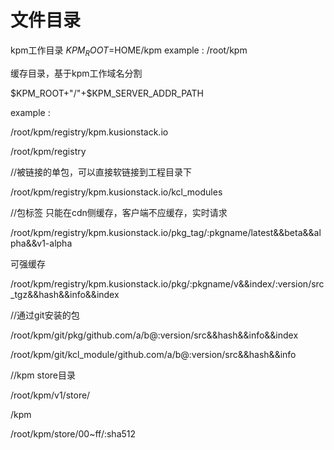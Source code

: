 # 文件目录

kpm工作目录
$KPM_ROOT=$HOME/kpm
example :
/root/kpm

缓存目录，基于kpm工作域名分割

$KPM_ROOT+"/"+$KPM_SERVER_ADDR_PATH

example :

/root/kpm/registry/kpm.kusionstack.io

/root/kpm/registry

//被链接的单包，可以直接软链接到工程目录下

/root/kpm/registry/kpm.kusionstack.io/kcl_modules

//包标签 只能在cdn侧缓存，客户端不应缓存，实时请求

/root/kpm/registry/kpm.kusionstack.io/pkg_tag/:pkgname/latest&&beta&&alpha&&v1-alpha

可强缓存


/root/kpm/registry/kpm.kusionstack.io/pkg/:pkgname/v&&index/:version/src_tgz&&hash&&info&&index

//通过git安装的包

/root/kpm/git/pkg/github.com/a/b@:version/src&&hash&&info&&index

/root/kpm/git/kcl_module/github.com/a/b@:version/src&&hash&&info

//kpm store目录

/root/kpm/v1/store/

/kpm

/root/kpm/store/00~ff/:sha512
